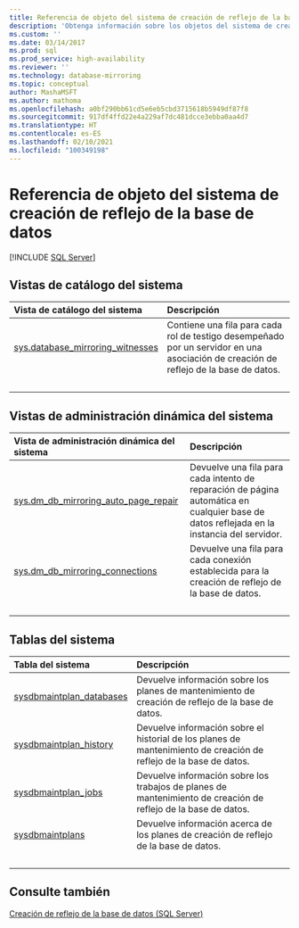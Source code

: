 ```yaml
---
title: Referencia de objeto del sistema de creación de reflejo de la base de datos | Microsoft Docs
description: 'Obtenga información sobre los objetos del sistema de creación de reflejo de la base de datos: vistas de catálogo del sistema, vista de administración dinámica del sistema y tablas del sistema.'
ms.custom: ''
ms.date: 03/14/2017
ms.prod: sql
ms.prod_service: high-availability
ms.reviewer: ''
ms.technology: database-mirroring
ms.topic: conceptual
author: MashaMSFT
ms.author: mathoma
ms.openlocfilehash: a0bf290bb61cd5e6eb5cbd3715618b5949df87f8
ms.sourcegitcommit: 917df4ffd22e4a229af7dc481dcce3ebba0aa4d7
ms.translationtype: HT
ms.contentlocale: es-ES
ms.lasthandoff: 02/10/2021
ms.locfileid: "100349198"
---
```

# <a name="database-mirroring-system-object-reference"></a>Referencia de objeto del sistema de creación de reflejo de la base de datos
 [!INCLUDE [SQL Server](../../includes/applies-to-version/sqlserver.md)]
  
## <a name="system-catalog-views"></a>Vistas de catálogo del sistema

| Vista de catálogo del sistema | Descripción|
| :------ | :----------------------------- |
| [sys.database_mirroring_witnesses](../../relational-databases/system-catalog-views/database-mirroring-witness-catalog-views-sys-database-mirroring-witnesses.md)   | Contiene una fila para cada rol de testigo desempeñado por un servidor en una asociación de creación de reflejo de la base de datos. |
| &nbsp; | &nbsp; |

## <a name="system-dynamic-management-views"></a>Vistas de administración dinámica del sistema

| Vista de administración dinámica del sistema | Descripción|
| :------ | :----------------------------- |
| [sys.dm_db_mirroring_auto_page_repair](../../relational-databases/system-dynamic-management-views/database-mirroring-sys-dm-db-mirroring-auto-page-repair.md)   | Devuelve una fila para cada intento de reparación de página automática en cualquier base de datos reflejada en la instancia del servidor.  |
| [sys.dm_db_mirroring_connections](../../relational-databases/system-dynamic-management-views/database-mirroring-sys-dm-db-mirroring-connections.md)    | Devuelve una fila para cada conexión establecida para la creación de reflejo de la base de datos. |
| &nbsp; | &nbsp; |

## <a name="system-tables"></a>Tablas del sistema

| Tabla del sistema | Descripción|
| :------ | :----------------------------- |
| [sysdbmaintplan_databases](../../relational-databases/system-tables/sysdbmaintplan-databases-transact-sql.md)   | Devuelve información sobre los planes de mantenimiento de creación de reflejo de la base de datos. |
| [sysdbmaintplan_history](../../relational-databases/system-tables/sysdbmaintplan-history-transact-sql.md)    | Devuelve información sobre el historial de los planes de mantenimiento de creación de reflejo de la base de datos. |
| [sysdbmaintplan_jobs](../../relational-databases/system-tables/sysdbmaintplan-jobs-transact-sql.md)    |Devuelve información sobre los trabajos de planes de mantenimiento de creación de reflejo de la base de datos.  |
| [sysdbmaintplans](../../relational-databases/system-tables/sysdbmaintplans-transact-sql.md)    | Devuelve información acerca de los planes de creación de reflejo de la base de datos.  |
| &nbsp; | &nbsp; |


## <a name="see-also"></a>Consulte también  
 [Creación de reflejo de la base de datos &#40;SQL Server&#41;](../../database-engine/database-mirroring/database-mirroring-sql-server.md)   

  
  
